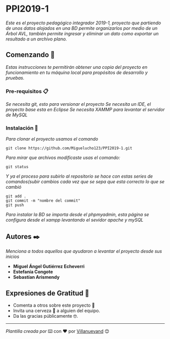 # PPI2019-1

_Este es el proyecto pedagógico integrador 2019-1, proyecto que partiendo de unos datos alojados en una BD permite organizarlos por medio de un Árbol AVL, también permite ingresar y eliminar un dato como exportar un resultado a un archivo plano._

## Comenzando 🚀

_Estas instrucciones te permitirán obtener una copia del proyecto en funcionamiento en tu máquina local para propósitos de desarrollo y pruebas._


### Pre-requisitos 📋

_Se necesita git, esto para versionar el proyecto_
_Se necesita un IDE, el proyecto base esta en Eclipse_
_Se necesita XAMMP para levantar el servidor de MySQL_


### Instalación 🔧

_Para clonar el proyecto usamos el comando_
```
git clone https://github.com/Miguelucho123/PPI2019-1.git
```
_Para mirar que archivos modificaste usas el comando:_
```
git status
```
_Y ya el proceso para subirlo al repositorio se hace con estas series de comandos(subir cambios cada vez que se sepa que esta correcto lo que se cambió_
```
git add .
git commit -m "nombre del commit"
git push
```

_Para instalar la BD se importa desde el phpmyadmin, esta página se configura desde el xampp levantando el sevidor apache y mySQL_


## Autores ✒️

_Menciona a todos aquellos que ayudaron a levantar el proyecto desde sus inicios_

* **Miguel Ángel Gutiérrez Echeverri** 
* **Estefanía Congote**
* **Sebastían Arismendy**

## Expresiones de Gratitud 🎁

* Comenta a otros sobre este proyecto 📢
* Invita una cerveza 🍺 a alguien del equipo. 
* Da las gracias públicamente 🤓.




---
_Plantilla creada por_
⌨️ con ❤️ por [Villanuevand](https://github.com/Villanuevand) 😊
